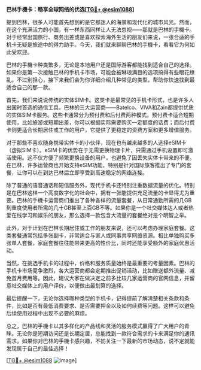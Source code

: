 **巴林手機卡：畅享全球网络的优选[[TG💪+ @esim1088](https://t.me/s/esim1088)]**

提到巴林，很多人可能首先想到的是它那迷人的海景和现代化的城市风光。然而，在这个充满活力的小国，有一样东西同样让人无法忽视——那就是巴林的手機卡。对于经常出国旅行、商务出差或是喜欢探索海外生活的朋友们来说，一张合适的手机卡无疑是旅途中的得力助手。今天，我们就来聊聊巴林的手機卡，看看它为何如此受欢迎。

巴林的手機卡种类繁多，无论是本地用户还是国际游客都能找到适合自己的选择。如果你是第一次接触巴林的手机卡市场，可能会被琳琅满目的选项搞得有些眼花缭乱。不过别担心，接下来我们会为你详细介绍几种常见的类型，帮助你快速找到最适合自己的那一款。

首先，我们来说说传统的实体SIM卡。这类卡是最常见的手机卡形式，也是许多人出国时首选的通信工具。巴林的三大运营商——Batelco、VIVA和Zain都提供优质的实体SIM卡服务。这些卡通常分为预付费和后付费两种模式。预付费卡适合短期使用，比如旅游或短期出差，你可以根据实际需要购买一定额度的话费；而后付费卡则更适合长期居住或工作的用户，它提供了更稳定的资费方案和更多增值服务。

对于那些不喜欢随身携带实体卡的小伙伴，现在也有越来越多的人选择eSIM卡（虚拟SIM卡）。eSIM卡的优势在于无需更换物理卡片，只需通过手机设置即可激活使用。这不仅方便了频繁更换设备的用户，也避免了因丢失实体卡带来的不便。在巴林，许多运营商也开始支持eSIM功能，特别是针对国际旅客推出了专门的套餐，让你可以在到达巴林后立即享受到高速稳定的网络连接。

除了普通的语音通话和短信服务外，现代手机卡还特别注重数据流量的优化。特别是在巴林这样一个高度数字化的社会中，拥有一张能提供充足流量的卡显得尤为重要。巴林的手機卡运营商们推出了各种各样的流量套餐，从日常通勤所需的几GB到重度使用者所需的几十GB甚至上百GB不等。如果你是一个社交媒体达人或者热爱在线学习和娱乐的朋友，那么选择一款包含大流量的套餐绝对是个明智之举。

此外，对于计划在巴林长期居住或工作的朋友来说，还可以考虑办理家庭套餐。这类套餐通常包括多张副卡，非常适合与家人或同事共享网络资源。相比单独购买多张单人套餐，家庭套餐往往能带来更高的性价比，同时还能享受额外的家庭优惠活动。

当然，在挑选手机卡的过程中，价格和服务质量始终是最重要的考量因素。巴林的手机卡市场竞争激烈，各大运营商都会定期推出促销活动，比如赠送额外流量、减免首月费用等。因此，建议大家在做决定之前多比较几家运营商的官网信息，并留意社交媒体上的用户评价，以便做出最划算的选择。

最后提醒一下，无论你选择哪种类型的手机卡，记得提前了解清楚相关条款和条件，比如是否有最低消费要求、是否需要押金以及如何续费等问题。这样可以避免后续使用过程中出现不必要的麻烦。

总之，巴林的手機卡以其多样化的产品线和灵活的服务模式赢得了广大用户的青睐。无论你是短期访问还是长期定居，总能找到一款符合需求的卡来满足你的通讯需求。如果你对巴林的手機卡感兴趣，不妨关注一下最新的市场动态，说不定就能发现属于自己的最佳选择！

[[TG💪+ @esim1088](https://t.me/s/esim1088) ![Image](https://i.postimg.cc/4NQfJmqS/Snipaste-2025-05-13-00-14-12.png)]